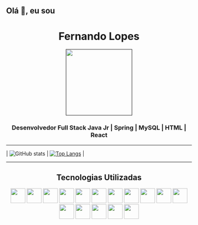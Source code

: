 ## Olá 👋, eu sou

<div align="center">
  <h1>Fernando Lopes</h1>
  <a href=""https://www.linkedin.com/in/fernando-barbosa-ferreira-lopes/"" target=""_blank""><img src="https://avatars.githubusercontent.com/u/118869201?s=400&u=f504131e9809db79fa064bdf2141d280c164f896&v=4" target="_blank" width="180" height="180"></a> 
  <h3>Desenvolvedor Full Stack Java Jr | Spring | MySQL | HTML | React</h3>
</div>

<div align="center"> 
</div>

---

| ![GitHub stats](https://github-readme-stats.vercel.app/api?username=plasmus777&show_icons=true) | [![Top Langs](https://github-readme-stats.vercel.app/api/top-langs/?username=plasmus777)](https://github.com/plasmus777) |

---

<div align="center">
  <h2>Tecnologias Utilizadas</h1>
  
  <img src="https://cdn.jsdelivr.net/gh/devicons/devicon@latest/icons/java/java-original.svg" width="40" height="40"/>
  <img src="https://cdn.jsdelivr.net/gh/devicons/devicon@latest/icons/spring/spring-original.svg" width="40" height="40"/>
  <img src="https://cdn.jsdelivr.net/gh/devicons/devicon@latest/icons/maven/maven-original.svg" width="40" height="40"/>
  <img src="https://cdn.jsdelivr.net/gh/devicons/devicon@latest/icons/react/react-original.svg" width="40" height="40"/>
  <img src="https://cdn.jsdelivr.net/gh/devicons/devicon@latest/icons/html5/html5-original.svg" width="40" height="40"/>
  <img src="https://cdn.jsdelivr.net/gh/devicons/devicon@latest/icons/typescript/typescript-original.svg" width="40" height="40"/> 
  <img src="https://cdn.jsdelivr.net/gh/devicons/devicon@latest/icons/javascript/javascript-original.svg" width="40" height="40"/> 
  <img src="https://cdn.jsdelivr.net/gh/devicons/devicon@latest/icons/css3/css3-original.svg" width="40" height="40"/>
  <img src="https://cdn.jsdelivr.net/gh/devicons/devicon@latest/icons/tailwindcss/tailwindcss-original.svg" width="40" height="40"/>
  <img src="https://cdn.jsdelivr.net/gh/devicons/devicon@latest/icons/go/go-original-wordmark.svg" width="40" height="40"/>
  <img src="https://cdn.jsdelivr.net/gh/devicons/devicon@latest/icons/c/c-original.svg" width="40" height="40"/>
  <img src="https://cdn.jsdelivr.net/gh/devicons/devicon@latest/icons/git/git-original.svg" width="40" height="40"/>
  <img src="https://cdn.jsdelivr.net/gh/devicons/devicon@latest/icons/trello/trello-original.svg" width="40" height="40"/>
  <img src="https://cdn.jsdelivr.net/gh/devicons/devicon@latest/icons/mysql/mysql-original.svg" width="40" height="40"/> 
  <img src="https://cdn.jsdelivr.net/gh/devicons/devicon@latest/icons/linux/linux-original.svg" width="40" height="40"/>
  <img src="https://cdn.jsdelivr.net/gh/devicons/devicon@latest/icons/bash/bash-original.svg" width="40" height="40"/>
</div>
